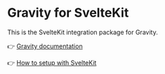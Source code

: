 # Gravity for SvelteKit

This is the SvelteKit integration package for Gravity.

👉 [Gravity documentation](https://digitak-gravity.netlify.app/)

👉 [How to setup with SvelteKit](https://digitak-gravity.netlify.app/docs/frameworks/svelte-kit)
